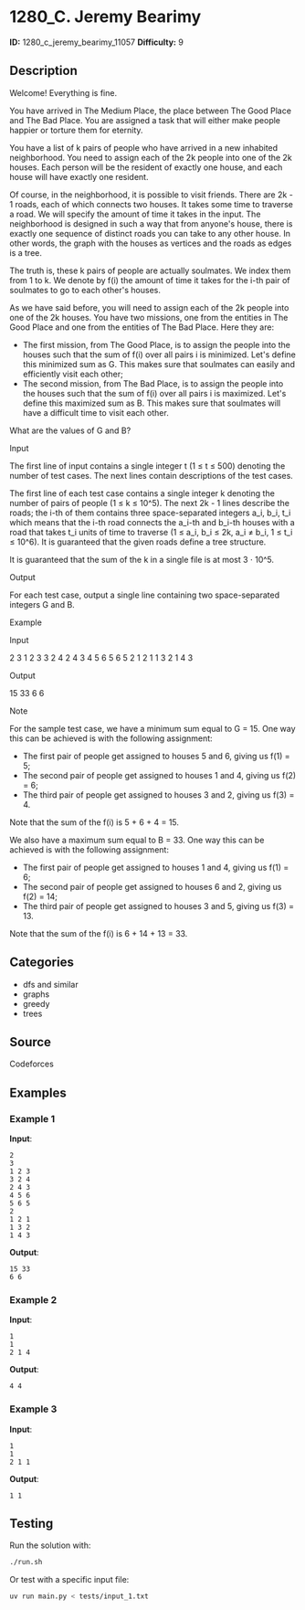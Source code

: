 # 1280_C. Jeremy Bearimy

**ID:** 1280_c_jeremy_bearimy_11057
**Difficulty:** 9

## Description

Welcome! Everything is fine.

You have arrived in The Medium Place, the place between The Good Place and The Bad Place. You are assigned a task that will either make people happier or torture them for eternity.

You have a list of k pairs of people who have arrived in a new inhabited neighborhood. You need to assign each of the 2k people into one of the 2k houses. Each person will be the resident of exactly one house, and each house will have exactly one resident.

Of course, in the neighborhood, it is possible to visit friends. There are 2k - 1 roads, each of which connects two houses. It takes some time to traverse a road. We will specify the amount of time it takes in the input. The neighborhood is designed in such a way that from anyone's house, there is exactly one sequence of distinct roads you can take to any other house. In other words, the graph with the houses as vertices and the roads as edges is a tree.

The truth is, these k pairs of people are actually soulmates. We index them from 1 to k. We denote by f(i) the amount of time it takes for the i-th pair of soulmates to go to each other's houses.

As we have said before, you will need to assign each of the 2k people into one of the 2k houses. You have two missions, one from the entities in The Good Place and one from the entities of The Bad Place. Here they are:

  * The first mission, from The Good Place, is to assign the people into the houses such that the sum of f(i) over all pairs i is minimized. Let's define this minimized sum as G. This makes sure that soulmates can easily and efficiently visit each other; 
  * The second mission, from The Bad Place, is to assign the people into the houses such that the sum of f(i) over all pairs i is maximized. Let's define this maximized sum as B. This makes sure that soulmates will have a difficult time to visit each other. 



What are the values of G and B?

Input

The first line of input contains a single integer t (1 ≤ t ≤ 500) denoting the number of test cases. The next lines contain descriptions of the test cases.

The first line of each test case contains a single integer k denoting the number of pairs of people (1 ≤ k ≤ 10^5). The next 2k - 1 lines describe the roads; the i-th of them contains three space-separated integers a_i, b_i, t_i which means that the i-th road connects the a_i-th and b_i-th houses with a road that takes t_i units of time to traverse (1 ≤ a_i, b_i ≤ 2k, a_i ≠ b_i, 1 ≤ t_i ≤ 10^6). It is guaranteed that the given roads define a tree structure.

It is guaranteed that the sum of the k in a single file is at most 3 ⋅ 10^5.

Output

For each test case, output a single line containing two space-separated integers G and B. 

Example

Input


2
3
1 2 3
3 2 4
2 4 3
4 5 6
5 6 5
2
1 2 1
1 3 2
1 4 3


Output


15 33
6 6

Note

For the sample test case, we have a minimum sum equal to G = 15. One way this can be achieved is with the following assignment:

  * The first pair of people get assigned to houses 5 and 6, giving us f(1) = 5; 
  * The second pair of people get assigned to houses 1 and 4, giving us f(2) = 6; 
  * The third pair of people get assigned to houses 3 and 2, giving us f(3) = 4. 



Note that the sum of the f(i) is 5 + 6 + 4 = 15. 

We also have a maximum sum equal to B = 33. One way this can be achieved is with the following assignment:

  * The first pair of people get assigned to houses 1 and 4, giving us f(1) = 6; 
  * The second pair of people get assigned to houses 6 and 2, giving us f(2) = 14; 
  * The third pair of people get assigned to houses 3 and 5, giving us f(3) = 13. 



Note that the sum of the f(i) is 6 + 14 + 13 = 33. 

## Categories

- dfs and similar
- graphs
- greedy
- trees

## Source

Codeforces

## Examples

### Example 1

**Input**:
```
2
3
1 2 3
3 2 4
2 4 3
4 5 6
5 6 5
2
1 2 1
1 3 2
1 4 3
```

**Output**:
```
15 33
6 6
```

### Example 2

**Input**:
```
1
1
2 1 4
```

**Output**:
```
4 4
```

### Example 3

**Input**:
```
1
1
2 1 1
```

**Output**:
```
1 1
```


## Testing

Run the solution with:

```bash
./run.sh
```

Or test with a specific input file:

```bash
uv run main.py < tests/input_1.txt
```
